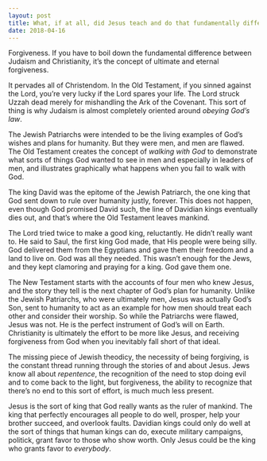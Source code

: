 ```yaml
---
layout: post
title: What, if at all, did Jesus teach and do that fundamentally differs from the teachings and actions of other saviour figures, prophets, and gods?
date: 2018-04-16
---
```


<p>Forgiveness. If you have to boil down the fundamental difference between Judaism and Christianity, it’s the concept of ultimate and eternal forgiveness.</p><p>It pervades all of Christendom. In the Old Testament, if you sinned against the Lord, you’re very lucky if the Lord spares your life. The Lord struck Uzzah dead merely for mishandling the Ark of the Covenant. This sort of thing is why Judaism is almost completely oriented around <i>obeying God’s law</i>.</p><p>The Jewish Patriarchs were intended to be the living examples of God’s wishes and plans for humanity. But they were men, and men are flawed. The Old Testament creates the concept of <i>walking with God</i> to demonstrate what sorts of things God wanted to see in men and especially in leaders of men, and illustrates graphically what happens when you fail to walk with God.</p><p>The king David was the epitome of the Jewish Patriarch, the one king that God sent down to rule over humanity justly, forever. This does not happen, even though God promised David such, the line of Davidian kings eventually dies out, and that’s where the Old Testament leaves mankind.</p><p>The Lord tried twice to make a good king, reluctantly. He didn’t really want to. He said to Saul, the first king God made, that His people were being silly. God delivered them from the Egyptians and gave them their freedom and a land to live on. God was all they needed. This wasn’t enough for the Jews, and they kept clamoring and praying for a king. God gave them one.</p><p>The New Testament starts with the accounts of four men who knew Jesus, and the story they tell is the next chapter of God’s plan for humanity. Unlike the Jewish Patriarchs, who were ultimately men, Jesus was actually God’s Son, sent to humanity to act as an example for how men should treat each other and consider their worship. So while the Patriarchs were flawed, Jesus was not. He is the perfect instrument of God’s will on Earth. Christianity is ultimately the effort to be more like Jesus, and receiving forgiveness from God when you inevitably fall short of that ideal.</p><p>The missing piece of Jewish theodicy, the necessity of being forgiving, is the constant thread running through the stories of and about Jesus. Jews know all about <i>repentence</i>, the recognition of the need to stop doing evil and to come back to the light, but forgiveness, the ability to recognize that there’s no end to this sort of effort, is much much less present.</p><p>Jesus is the sort of king that God really wants as the ruler of mankind. The king that perfectly encourages all people to do well, prosper, help your brother succeed, and overlook faults. Davidian kings could only do well at the sort of things that human kings can do, execute military campaigns, politick, grant favor to those who show worth. Only Jesus could be the king who grants favor to <i>everybody</i>.</p>
